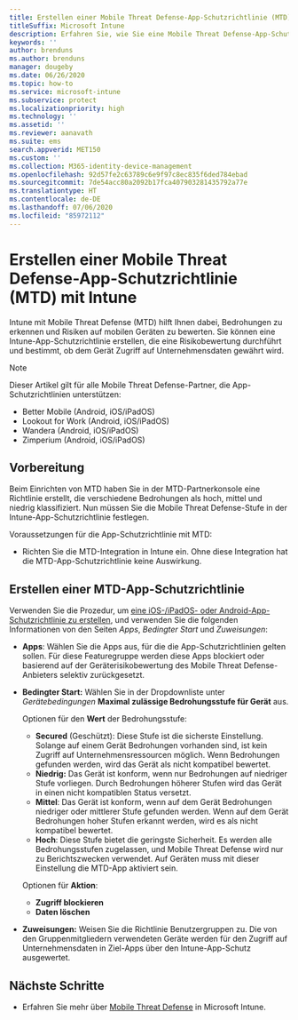 ```yaml
---
title: Erstellen einer Mobile Threat Defense-App-Schutzrichtlinie (MTD) mit Intune
titleSuffix: Microsoft Intune
description: Erfahren Sie, wie Sie eine Mobile Threat Defense-App-Schutzrichtlinie (MTD) mit Microsoft Intune erstellen können.
keywords: ''
author: brenduns
ms.author: brenduns
manager: dougeby
ms.date: 06/26/2020
ms.topic: how-to
ms.service: microsoft-intune
ms.subservice: protect
ms.localizationpriority: high
ms.technology: ''
ms.assetid: ''
ms.reviewer: aanavath
ms.suite: ems
search.appverid: MET150
ms.custom: ''
ms.collection: M365-identity-device-management
ms.openlocfilehash: 92d57fe2c63789c6e9f97c8ec835f6ded784ebad
ms.sourcegitcommit: 7de54acc80a2092b17fca407903281435792a77e
ms.translationtype: HT
ms.contentlocale: de-DE
ms.lasthandoff: 07/06/2020
ms.locfileid: "85972112"
---
```

# <a name="create-mobile-threat-defense-app-protection-policy-with-intune"></a>Erstellen einer Mobile Threat Defense-App-Schutzrichtlinie (MTD) mit Intune

Intune mit Mobile Threat Defense (MTD) hilft Ihnen dabei, Bedrohungen zu erkennen und Risiken auf mobilen Geräten zu bewerten. Sie können eine Intune-App-Schutzrichtlinie erstellen, die eine Risikobewertung durchführt und bestimmt, ob dem Gerät Zugriff auf Unternehmensdaten gewährt wird.

> [!NOTE]
> Dieser Artikel gilt für alle Mobile Threat Defense-Partner, die App-Schutzrichtlinien unterstützen:
>
> - Better Mobile (Android, iOS/iPadOS)
> - Lookout for Work (Android, iOS/iPadOS)
> - Wandera (Android, iOS/iPadOS)
> - Zimperium (Android, iOS/iPadOS)

## <a name="before-you-begin"></a>Vorbereitung

Beim Einrichten von MTD haben Sie in der MTD-Partnerkonsole eine Richtlinie erstellt, die verschiedene Bedrohungen als hoch, mittel und niedrig klassifiziert. Nun müssen Sie die Mobile Threat Defense-Stufe in der Intune-App-Schutzrichtlinie festlegen.

Voraussetzungen für die App-Schutzrichtlinie mit MTD:

- Richten Sie die MTD-Integration in Intune ein. Ohne diese Integration hat die MTD-App-Schutzrichtlinie keine Auswirkung.

## <a name="to-create-an-mtd-app-protection-policy"></a>Erstellen einer MTD-App-Schutzrichtlinie

Verwenden Sie die Prozedur, um [eine iOS-/iPadOS- oder Android-App-Schutzrichtlinie zu erstellen](../apps/app-protection-policies.md#app-protection-policies-for-iosipados-and-android-apps), und verwenden Sie die folgenden Informationen von den Seiten *Apps*, *Bedingter Start* und *Zuweisungen*:

- **Apps**: Wählen Sie die Apps aus, für die die App-Schutzrichtlinien gelten sollen. Für diese Featuregruppe werden diese Apps blockiert oder basierend auf der Geräterisikobewertung des Mobile Threat Defense-Anbieters selektiv zurückgesetzt.
- **Bedingter Start:**  Wählen Sie in der Dropdownliste unter *Gerätebedingungen* **Maximal zulässige Bedrohungsstufe für Gerät** aus.

  Optionen für den **Wert** der Bedrohungsstufe:

  - **Secured** (Geschützt): Diese Stufe ist die sicherste Einstellung. Solange auf einem Gerät Bedrohungen vorhanden sind, ist kein Zugriff auf Unternehmensressourcen möglich. Wenn Bedrohungen gefunden werden, wird das Gerät als nicht kompatibel bewertet.
  - **Niedrig:** Das Gerät ist konform, wenn nur Bedrohungen auf niedriger Stufe vorliegen. Durch Bedrohungen höherer Stufen wird das Gerät in einen nicht kompatiblen Status versetzt.
  - **Mittel**: Das Gerät ist konform, wenn auf dem Gerät Bedrohungen niedriger oder mittlerer Stufe gefunden werden. Wenn auf dem Gerät Bedrohungen hoher Stufen erkannt werden, wird es als nicht kompatibel bewertet.
  - **Hoch**: Diese Stufe bietet die geringste Sicherheit. Es werden alle Bedrohungsstufen zugelassen, und Mobile Threat Defense wird nur zu Berichtszwecken verwendet. Auf Geräten muss mit dieser Einstellung die MTD-App aktiviert sein.

  Optionen für **Aktion**:

  - **Zugriff blockieren**
  - **Daten löschen**

- **Zuweisungen:** Weisen Sie die Richtlinie Benutzergruppen zu.  Die von den Gruppenmitgliedern verwendeten Geräte werden für den Zugriff auf Unternehmensdaten in Ziel-Apps über den Intune-App-Schutz ausgewertet.

## <a name="next-steps"></a>Nächste Schritte

- Erfahren Sie mehr über [Mobile Threat Defense](mobile-threat-defense.md) in Microsoft Intune.
